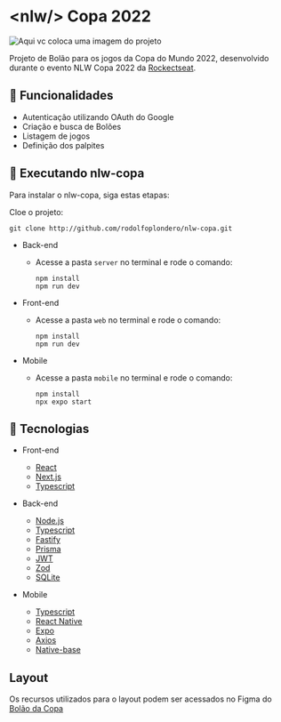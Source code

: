 # \<nlw\/> Copa 2022

<img src="cover.svg" alt="Aqui vc coloca uma imagem do projeto"> 
  
<br>

Projeto de Bolão para os jogos da Copa do Mundo 2022, desenvolvido durante o evento NLW Copa 2022 da [Rockectseat](https://www.rocketseat.com.br/). 

## 📰 Funcionalidades

- Autenticação utilizando OAuth do Google
- Criação e busca de Bolões
- Listagem de jogos
- Definição dos palpites

## 🔧 Executando nlw-copa

Para instalar o nlw-copa, siga estas etapas:

Cloe o projeto:
```
git clone http://github.com/rodolfoplondero/nlw-copa.git
```

- Back-end
  - Acesse a pasta `server` no terminal e rode o comando:
  
    ```
    npm install
    npm run dev
    ```
- Front-end
  -  Acesse a pasta `web` no terminal e rode o comando:

        ```
        npm install
        npm run dev
        ```
- Mobile
  -  Acesse a pasta `mobile` no terminal e rode o comando:

        ```
        npm install
        npx expo start
        ```

## 🚀 Tecnologias

- Front-end
  - [React](https://reactjs.org/)
  - [Next.js](https://nextjs.org/)
  - [Typescript](https://www.typescriptlang.org/)
  
- Back-end
  - [Node.js](https://nodejs.org/)
  - [Typescript](https://www.typescriptlang.org/)
  - [Fastify](https://www.fastify.io/)
  - [Prisma](https://www.prisma.io/)
  - [JWT](https://jwt.io/)
  - [Zod](https://github.com/colinhacks/zod)
  - [SQLite](https://www.sqlite.org/)
  
- Mobile
  - [Typescript](https://www.typescriptlang.org/)
  - [React Native](https://reactnative.dev/)
  - [Expo](https://expo.dev/)
  - [Axios](https://axios-http.com/)
  - [Native-base](https://nativebase.io/)

## Layout

Os recursos utilizados para o layout podem ser acessados no Figma do [Bolão da Copa](https://www.figma.com/community/file/1169028343875283461)